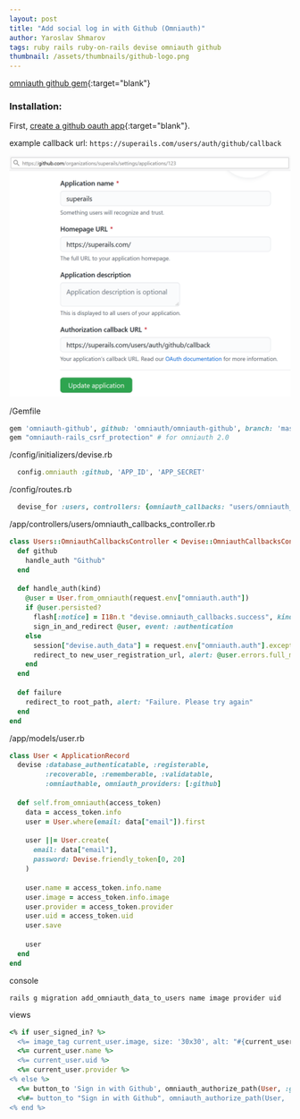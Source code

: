 ```yaml
---
layout: post
title: "Add social log in with Github (Omniauth)"
author: Yaroslav Shmarov
tags: ruby rails ruby-on-rails devise omniauth github
thumbnail: /assets/thumbnails/github-logo.png
---
```


[omniauth github gem](https://github.com/omniauth/omniauth-github){:target="blank"}

### Installation:

First, [create a github oauth app](https://github.com/settings/applications/new){:target="blank"}.

example callback url: `https://superails.com/users/auth/github/callback`

![creating a github oauth app](/assets/devise-omniauth-github/create-git-app.png)

/Gemfile
```ruby
gem 'omniauth-github', github: 'omniauth/omniauth-github', branch: 'master'
gem "omniauth-rails_csrf_protection" # for omniauth 2.0
```
/config/initializers/devise.rb
```ruby
  config.omniauth :github, 'APP_ID', 'APP_SECRET'
```
/config/routes.rb
```ruby
  devise_for :users, controllers: {omniauth_callbacks: "users/omniauth_callbacks"}
```
/app/controllers/users/omniauth_callbacks_controller.rb
```ruby
class Users::OmniauthCallbacksController < Devise::OmniauthCallbacksController
  def github
    handle_auth "Github"
  end

  def handle_auth(kind)
    @user = User.from_omniauth(request.env["omniauth.auth"])
    if @user.persisted?
      flash[:notice] = I18n.t "devise.omniauth_callbacks.success", kind: kind
      sign_in_and_redirect @user, event: :authentication
    else
      session["devise.auth_data"] = request.env["omniauth.auth"].except(:extra)
      redirect_to new_user_registration_url, alert: @user.errors.full_messages.join("\n")
    end
  end

  def failure
    redirect_to root_path, alert: "Failure. Please try again"
  end
end
```
/app/models/user.rb
```ruby
class User < ApplicationRecord
  devise :database_authenticatable, :registerable,
         :recoverable, :rememberable, :validatable,
         :omniauthable, omniauth_providers: [:github]

  def self.from_omniauth(access_token)
    data = access_token.info
    user = User.where(email: data["email"]).first

    user ||= User.create(
      email: data["email"],
      password: Devise.friendly_token[0, 20]
    )

    user.name = access_token.info.name
    user.image = access_token.info.image
    user.provider = access_token.provider
    user.uid = access_token.uid
    user.save

    user
  end
end
```
console
```
rails g migration add_omniauth_data_to_users name image provider uid
```
views
```ruby
<% if user_signed_in? %>
  <%= image_tag current_user.image, size: '30x30', alt: "#{current_user.email}" if current_user.image? %>
  <%= current_user.name %>
  <%= current_user.uid %>
  <%= current_user.provider %>
<% else %>
  <%= button_to 'Sign in with Github', omniauth_authorize_path(User, :github), method: :post, data: { turbo: 'false' } %>
  <%#= button_to "Sign in with Github", omniauth_authorize_path(User, :github), method: :post, data: { disable_with: "Connecting..." } %>
<% end %>
```